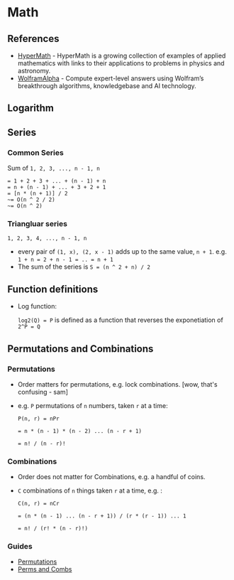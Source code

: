 # Math

## References

- [HyperMath](http://hyperphysics.phy-astr.gsu.edu/hbase/hmat.html#hmath) - HyperMath is a growing collection of examples of applied mathematics with links to their applications to problems in physics and astronomy.
- [WolframAlpha](https://www.wolframalpha.com/) - Compute expert-level answers using Wolfram’s breakthrough
  algorithms, knowledgebase and AI technology.

## Logarithm

## Series

### Common Series

Sum of `1, 2, 3, ..., n - 1, n`

```
= 1 + 2 + 3 + ... + (n - 1) + n
= n + (n - 1) + ... + 3 + 2 + 1
= [n * (n + 1)] / 2
~= O(n ^ 2 / 2)
~= O(n ^ 2)

```

### Triangluar series

`1, 2, 3, 4, ..., n - 1, n`

- every pair of `(1, x), (2, x - 1)` adds up to the same value, `n + 1`.
  e.g. `1 + n = 2 + n - 1 = .. = n + 1`
- The sum of the series is `S = (n ^ 2 + n) / 2`

## Function definitions

- Log function:

  `log2(Q) = P` is defined as a function that reverses the exponetiation of `2^P = Q`

## Permutations and Combinations

### Permutations

- Order matters for permutations, e.g. lock combinations. [wow, that's confusing - sam]
- e.g. `P` permutations of `n` numbers, taken `r` at a time:

  `P(n, r) = nPr`

  `= n * (n - 1) * (n - 2) ... (n - r + 1)`

  `= n! / (n - r)!`

### Combinations

- Order does not matter for Combinations, e.g. a handful of coins.
- `C` combinations of `n` things taken `r` at a time, e.g. :

  `C(n, r) = nCr`

  `= (n * (n - 1) ... (n - r + 1)) / (r * (r - 1)) ... 1`

  `= n! / (r! * (n - r)!)`

### Guides

- [Permutations](https://www.tutorsonnet.com/different-formulas-on-permutation-homework-help.php)
- [Perms and Combs](https://medium.com/i-math/combinations-permutations-fa7ac680f0ac)
